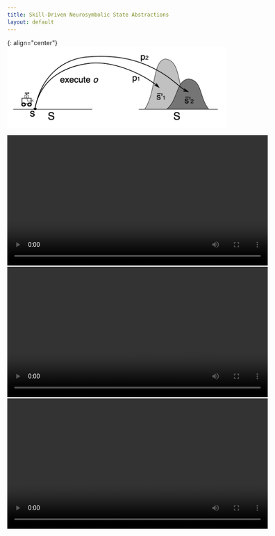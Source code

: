```yaml
---
title: Skill-Driven Neurosymbolic State Abstractions
layout: default
---
```


{: align="center"}
![image](images/pforward-s2dp.png)

<video width="600" loop>
    <source src="images/chain-cropped.mp4" type="video/mp4">
    Your browser does not support the video tag.
</video>

<video width="600" loop>
    <source src="images/grid-cropped.mp4" type="video/mp4">
    Your browser does not support the video tag.
</video>

<video width="600" loop>
    <source src="images/visualmaze.mp4" type="video/mp4">
    Your browser does not support the video tag.
</video>
